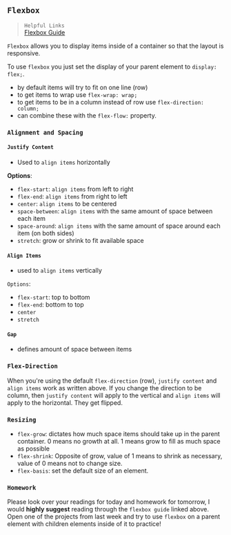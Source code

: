 
## ``Flexbox``

> `Helpful Links`<br>
[Flexbox Guide](https://css-tricks.com/snippets/css/a-guide-to-flexbox/)

`Flexbox` allows you to display items inside of a container so that the layout is responsive.

To use `flexbox` you just set the display of your parent element to `display: flex;`.

- by default items will try to fit on one line (row)
- to get items to wrap use `flex-wrap: wrap;`
- to get items to be in a column instead of row use `flex-direction: column;`
- can combine these with the `flex-flow:` property.

### `Alignment and Spacing`

#### `Justify Content`

- Used to `align items` horizontally

**Options**:

- `flex-start`: `align items` from left to right
- `flex-end`: `align items` from right to left
- `center`: `align items` to be centered
- `space-between`: `align items` with the same amount of space between each item
- `space-around`: `align items` with the same amount of space around each item (on both sides)
- `stretch`: grow or shrink to fit available space

#### `Align Items`

- used to `align items` vertically

`Options`:

- `flex-start`: top to bottom
- `flex-end`: bottom to top
- `center`
- `stretch`

#### `Gap`

- defines amount of space between items

### `Flex-Direction`

When you're using the default `flex-direction` (row), `justify content` and `align items` work as written above. If you change the direction to be column, then `justify content` will apply to the vertical and `align items` will apply to the horizontal. They get flipped.

### `Resizing`

- `flex-grow`: dictates how much space items should take up in the parent container. 0 means no growth at all. 1 means grow to fill as much space as possible
- `flex-shrink`: Opposite of grow, value of 1 means to shrink as necessary, value of 0 means not to change size.
- `flex-basis`: set the default size of an element.

### `Homework`

Please look over your readings for today and homework for tomorrow, I would **highly suggest** reading through the `flexbox guide` linked above. Open one of the projects from last week and try to use `flexbox` on a parent element with children elements inside of it to practice!
